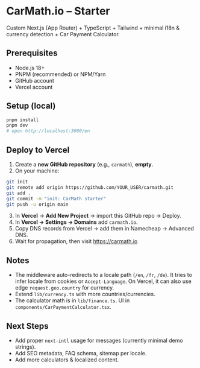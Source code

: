 # CarMath.io – Starter

Custom Next.js (App Router) + TypeScript + Tailwind + minimal i18n & currency detection + Car Payment Calculator.

## Prerequisites
- Node.js 18+
- PNPM (recommended) or NPM/Yarn
- GitHub account
- Vercel account

## Setup (local)

```bash
pnpm install
pnpm dev
# open http://localhost:3000/en
```

## Deploy to Vercel
1. Create a **new GitHub repository** (e.g., `carmath`), **empty**.
2. On your machine:
```bash
git init
git remote add origin https://github.com/YOUR_USER/carmath.git
git add .
git commit -m "init: CarMath starter"
git push -u origin main
```
3. In **Vercel** → **Add New Project** → import this GitHub repo → Deploy.
4. In **Vercel → Settings → Domains** add `carmath.io`.
5. Copy DNS records from Vercel → add them in Namecheap → Advanced DNS.
6. Wait for propagation, then visit https://carmath.io

## Notes
- The middleware auto-redirects to a locale path (`/en`, `/fr`, `/de`). It tries to infer locale from cookies or `Accept-Language`. On Vercel, it can also use edge `request.geo.country` for currency.
- Extend `lib/currency.ts` with more countries/currencies.
- The calculator math is in `lib/finance.ts`. UI in `components/CarPaymentCalculator.tsx`.

## Next Steps
- Add proper `next-intl` usage for messages (currently minimal demo strings).
- Add SEO metadata, FAQ schema, sitemap per locale.
- Add more calculators & localized content.
